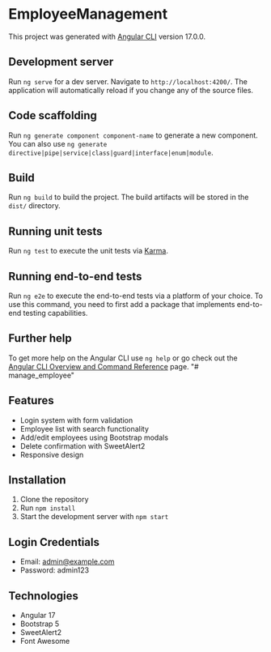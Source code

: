 # EmployeeManagement

This project was generated with [Angular CLI](https://github.com/angular/angular-cli) version 17.0.0.

## Development server

Run `ng serve` for a dev server. Navigate to `http://localhost:4200/`. The application will automatically reload if you change any of the source files.

## Code scaffolding

Run `ng generate component component-name` to generate a new component. You can also use `ng generate directive|pipe|service|class|guard|interface|enum|module`.

## Build

Run `ng build` to build the project. The build artifacts will be stored in the `dist/` directory.

## Running unit tests

Run `ng test` to execute the unit tests via [Karma](https://karma-runner.github.io).

## Running end-to-end tests

Run `ng e2e` to execute the end-to-end tests via a platform of your choice. To use this command, you need to first add a package that implements end-to-end testing capabilities.

## Further help

To get more help on the Angular CLI use `ng help` or go check out the [Angular CLI Overview and Command Reference](https://angular.io/cli) page.
"# manage_employee" 



## Features
- Login system with form validation
- Employee list with search functionality
- Add/edit employees using Bootstrap modals
- Delete confirmation with SweetAlert2
- Responsive design

## Installation
1. Clone the repository
2. Run `npm install`
3. Start the development server with `npm start`

## Login Credentials
- Email: admin@example.com
- Password: admin123

## Technologies
- Angular 17
- Bootstrap 5
- SweetAlert2
- Font Awesome
